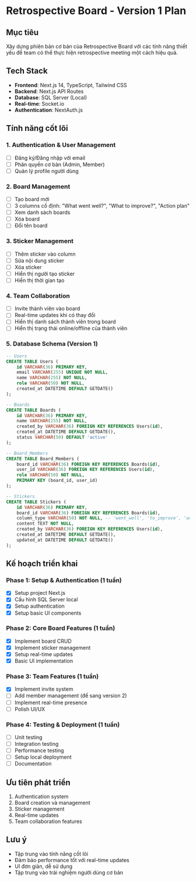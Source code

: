 # Retrospective Board - Version 1 Plan
## Mục tiêu
Xây dựng phiên bản cơ bản của Retrospective Board với các tính năng thiết yếu để team có thể thực hiện retrospective meeting một cách hiệu quả.

## Tech Stack
- **Frontend**: Next.js 14, TypeScript, Tailwind CSS
- **Backend**: Next.js API Routes
- **Database**: SQL Server (Local)
- **Real-time**: Socket.io
- **Authentication**: NextAuth.js

## Tính năng cốt lõi

### 1. Authentication & User Management
- [ ] Đăng ký/Đăng nhập với email
- [ ] Phân quyền cơ bản (Admin, Member)
- [ ] Quản lý profile người dùng

### 2. Board Management
- [ ] Tạo board mới
- [ ] 3 columns cố định: "What went well?", "What to improve?", "Action plan"
- [ ] Xem danh sách boards
- [ ] Xóa board
- [ ] Đổi tên board

### 3. Sticker Management
- [ ] Thêm sticker vào column
- [ ] Sửa nội dung sticker
- [ ] Xóa sticker
- [ ] Hiển thị người tạo sticker
- [ ] Hiển thị thời gian tạo

### 4. Team Collaboration
- [ ] Invite thành viên vào board
- [ ] Real-time updates khi có thay đổi
- [ ] Hiển thị danh sách thành viên trong board
- [ ] Hiển thị trạng thái online/offline của thành viên

### 5. Database Schema (Version 1)
```sql
-- Users
CREATE TABLE Users (
    id VARCHAR(36) PRIMARY KEY,
    email VARCHAR(255) UNIQUE NOT NULL,
    name VARCHAR(255) NOT NULL,
    role VARCHAR(50) NOT NULL,
    created_at DATETIME DEFAULT GETDATE()
);

-- Boards
CREATE TABLE Boards (
    id VARCHAR(36) PRIMARY KEY,
    name VARCHAR(255) NOT NULL,
    created_by VARCHAR(36) FOREIGN KEY REFERENCES Users(id),
    created_at DATETIME DEFAULT GETDATE(),
    status VARCHAR(50) DEFAULT 'active'
);

-- Board_Members
CREATE TABLE Board_Members (
    board_id VARCHAR(36) FOREIGN KEY REFERENCES Boards(id),
    user_id VARCHAR(36) FOREIGN KEY REFERENCES Users(id),
    role VARCHAR(50) NOT NULL,
    PRIMARY KEY (board_id, user_id)
);

-- Stickers
CREATE TABLE Stickers (
    id VARCHAR(36) PRIMARY KEY,
    board_id VARCHAR(36) FOREIGN KEY REFERENCES Boards(id),
    column_type VARCHAR(50) NOT NULL, -- 'went_well', 'to_improve', 'action_plan'
    content TEXT NOT NULL,
    created_by VARCHAR(36) FOREIGN KEY REFERENCES Users(id),
    created_at DATETIME DEFAULT GETDATE(),
    updated_at DATETIME DEFAULT GETDATE()
);
```

## Kế hoạch triển khai

### Phase 1: Setup & Authentication (1 tuần)
- [x] Setup project Next.js
- [x] Cấu hình SQL Server local
- [x] Setup authentication
- [x] Setup basic UI components

### Phase 2: Core Board Features (1 tuần)
- [x] Implement board CRUD
- [x] Implement sticker management
- [x] Setup real-time updates
- [x] Basic UI implementation

### Phase 3: Team Features (1 tuần)
- [x] Implement invite system
- [ ] Add member management (để sang version 2)
- [ ] Implement real-time presence
- [ ] Polish UI/UX

### Phase 4: Testing & Deployment (1 tuần)
- [ ] Unit testing
- [ ] Integration testing
- [ ] Performance testing
- [ ] Setup local deployment
- [ ] Documentation

## Ưu tiên phát triển
1. Authentication system
2. Board creation và management
3. Sticker management
4. Real-time updates
5. Team collaboration features

## Lưu ý
- Tập trung vào tính năng cốt lõi
- Đảm bảo performance tốt với real-time updates
- UI đơn giản, dễ sử dụng
- Tập trung vào trải nghiệm người dùng cơ bản 